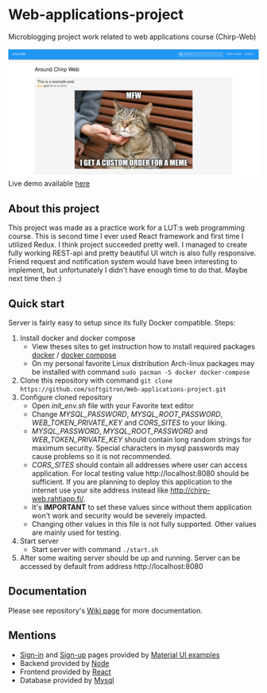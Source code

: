 # Web-applications-project

Microblogging project work related to web applications course (Chirp-Web) <br><br>
![Chirp-Web Main page](https://raw.githubusercontent.com/softgitron/Web-applications-project/master/docs/pictures/Main_page.png)
<br>Live demo available [here](http://chirp-web.rahtiapp.fi/)

## About this project

This project was made as a practice work for a LUT:s web programming course. This is second time I ever used React framework and first time I utilized Redux. I think project succeeded pretty well. I managed to create fully working REST-api and pretty beautiful UI witch is also fully responsive. Friend request and notification system would have been interesting to implement, but unfortunately I didn't have enough time to do that. Maybe next time then :)

## Quick start

Server is fairly easy to setup since its fully Docker compatible.
Steps:

1. Install docker and docker compose
    - View theses sites to get instruction how to install required packages [docker](https://www.docker.com/) / [docker compose](https://docs.docker.com/compose/)
    - On my personal favorite Linux distribution Arch-linux packages may be installed with command `sudo pacman -S docker docker-compose`
2. Clone this repository with command `git clone https://github.com/softgitron/Web-applications-project.git`
3. Configure cloned repository
    - Open _init_env.sh_ file with your Favorite text editor
    - Change _MYSQL_PASSWORD_, _MYSQL_ROOT_PASSWORD_, _WEB_TOKEN_PRIVATE_KEY_ and _CORS_SITES_ to your liking.
    - _MYSQL_PASSWORD_, _MYSQL_ROOT_PASSWORD_ and _WEB_TOKEN_PRIVATE_KEY_ should contain long random strings for maximum security. Special characters in mysql passwords may cause problems so it is not recommended.
    - _CORS_SITES_ should contain all addresses where user can access application. For local testing value http://localhost:8080 should be sufficient. If you are planning to deploy this application to the internet use your site address instead like http://chirp-web.rahtiapp.fi/.
    - It's **IMPORTANT** to set these values since without them application won't work and security would be severely impacted.
    - Changing other values in this file is not fully supported. Other values are mainly used for testing.
4. Start server
    - Start server with command `./start.sh`
5. After some waiting server should be up and running. Server can be accessed by default from address http://localhost:8080

## Documentation

Please see repository's [Wiki page](https://github.com/softgitron/Web-applications-project/wiki) for more documentation.

## Mentions

-   [Sign-in](https://github.com/mui-org/material-ui/tree/master/docs/src/pages/getting-started/templates/sign-in) and [Sign-up](https://github.com/mui-org/material-ui/tree/master/docs/src/pages/getting-started/templates/sign-up) pages provided by [Material UI examples](https://material-ui.com/getting-started/templates/)
-   Backend provided by [Node](https://nodejs.org/en/)
-   Frontend provided by [React](https://reactjs.org/)
-   Database provided by [Mysql](https://www.mysql.com/)
